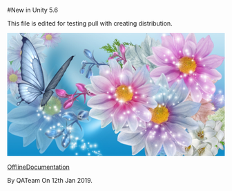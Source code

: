 #New in Unity 5.6

This file is edited for testing pull with creating distribution.


![abc](Images/301805_5c6795d4bbdc13176c9f1e69.jpg)

[OfflineDocumentation](OfflineDocumentation.md)

By QATeam
On 12th Jan 2019.
